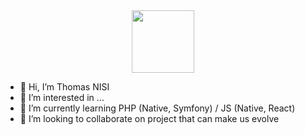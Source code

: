 <div id="header" align="center">
  <img src="https://media.giphy.com/media/M9gbBd9nbDrOTu1Mqx/giphy.gif" width="100"/>
</div>

- 👋 Hi, I’m Thomas NISI
- 👀 I’m interested in ...
- 🌱 I’m currently learning PHP (Native, Symfony) / JS (Native, React) 
- 💞️ I’m looking to collaborate on project that can make us evolve 

<!---
heytomy/heytomy is a ✨ special ✨ repository because its `README.md` (this file) appears on your GitHub profile.
You can click the Preview link to take a look at your changes.
--->
